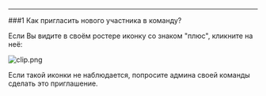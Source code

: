 ***

###1 Как пригласить нового участника в команду?

Если Вы видите в своём ростере иконку со знаком "плюс", кликните на неё:

![clip.png](https://in.kato.im/7b1eee73282f984240111994385c1398712897c69eb1ab43b52f4418dfdace74/clip.png)

Если такой иконки не наблюдается, попросите админа своей команды сделать это приглашение.
